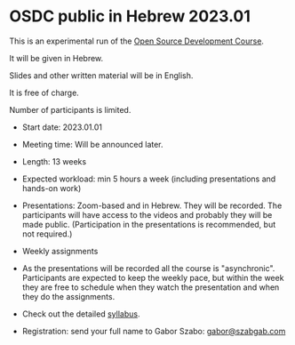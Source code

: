 # OSDC public in Hebrew 2023.01

This is an experimental run of the [Open Source Development Course](/).

It will be given in Hebrew.

Slides and other written material will be in English.

It is free of charge.

Number of participants is limited.

* Start date: 2023.01.01
* Meeting time: Will be announced later.
* Length: 13 weeks
* Expected workload: min 5 hours a week (including presentations and hands-on work)
* Presentations: Zoom-based and in Hebrew. They will be recorded. The participants will have access to the videos and probably they will be made public. (Participation in the presentations is recommended, but not required.)
* Weekly assignments
* As the presentations will be recorded all the course is "asynchronic". Participants are expected to keep the weekly pace, but within the week they are free to schedule when they watch the presentation and when they do the assignments.

* Check out the detailed [syllabus](/).

* Registration: send your full name to Gabor Szabo: gabor@szabgab.com

